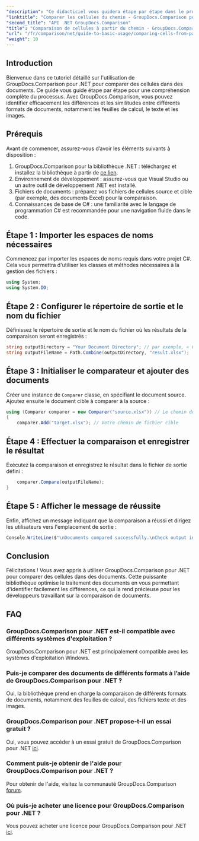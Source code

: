 ```yaml
---
"description": "Ce didacticiel vous guidera étape par étape dans le processus de comparaison du contenu des cellules Excel, permettant aux développeurs d'identifier efficacement les différences et les similitudes entre les documents."
"linktitle": "Comparer les cellules du chemin - GroupDocs.Comparison pour .NET"
"second_title": "API .NET GroupDocs.Comparison"
"title": "Comparaison de cellules à partir du chemin - GroupDocs.Comparison pour .NET"
"url": "/fr/comparison/net/guide-to-basic-usage/comparing-cells-from-path/"
"weight": 10
---
```


## Introduction

Bienvenue dans ce tutoriel détaillé sur l'utilisation de GroupDocs.Comparison pour .NET pour comparer des cellules dans des documents. Ce guide vous guide étape par étape pour une compréhension complète du processus. Avec GroupDocs.Comparison, vous pouvez identifier efficacement les différences et les similitudes entre différents formats de documents, notamment les feuilles de calcul, le texte et les images.

## Prérequis

Avant de commencer, assurez-vous d’avoir les éléments suivants à disposition :

1. GroupDocs.Comparison pour la bibliothèque .NET : téléchargez et installez la bibliothèque à partir de [ce lien](https://releases.groupdocs.com/comparison/net/).
2. Environnement de développement : assurez-vous que Visual Studio ou un autre outil de développement .NET est installé.
3. Fichiers de documents : préparez vos fichiers de cellules source et cible (par exemple, des documents Excel) pour la comparaison.
4. Connaissances de base de C# : une familiarité avec le langage de programmation C# est recommandée pour une navigation fluide dans le code.

## Étape 1 : Importer les espaces de noms nécessaires

Commencez par importer les espaces de noms requis dans votre projet C#. Cela vous permettra d'utiliser les classes et méthodes nécessaires à la gestion des fichiers :

```csharp
using System;
using System.IO;
```

## Étape 2 : Configurer le répertoire de sortie et le nom du fichier

Définissez le répertoire de sortie et le nom du fichier où les résultats de la comparaison seront enregistrés :

```csharp
string outputDirectory = "Your Document Directory"; // par exemple, « C:\\Documents »
string outputFileName = Path.Combine(outputDirectory, "result.xlsx");
```

## Étape 3 : Initialiser le comparateur et ajouter des documents

Créer une instance de `Comparer` classe, en spécifiant le document source. Ajoutez ensuite le document cible à comparer à la source :

```csharp
using (Comparer comparer = new Comparer("source.xlsx")) // Le chemin de votre fichier source
{
    comparer.Add("target.xlsx"); // Votre chemin de fichier cible
```

## Étape 4 : Effectuer la comparaison et enregistrer le résultat

Exécutez la comparaison et enregistrez le résultat dans le fichier de sortie défini :

```csharp
    comparer.Compare(outputFileName);
}
```

## Étape 5 : Afficher le message de réussite

Enfin, affichez un message indiquant que la comparaison a réussi et dirigez les utilisateurs vers l'emplacement de sortie :

```csharp
Console.WriteLine($"\nDocuments compared successfully.\nCheck output in {outputDirectory}.");
```

## Conclusion

Félicitations ! Vous avez appris à utiliser GroupDocs.Comparison pour .NET pour comparer des cellules dans des documents. Cette puissante bibliothèque optimise le traitement des documents en vous permettant d'identifier facilement les différences, ce qui la rend précieuse pour les développeurs travaillant sur la comparaison de documents.

## FAQ

### GroupDocs.Comparison pour .NET est-il compatible avec différents systèmes d'exploitation ?

GroupDocs.Comparison pour .NET est principalement compatible avec les systèmes d'exploitation Windows.

### Puis-je comparer des documents de différents formats à l’aide de GroupDocs.Comparison pour .NET ?

Oui, la bibliothèque prend en charge la comparaison de différents formats de documents, notamment des feuilles de calcul, des fichiers texte et des images.

### GroupDocs.Comparison pour .NET propose-t-il un essai gratuit ?

Oui, vous pouvez accéder à un essai gratuit de GroupDocs.Comparison pour .NET [ici](https://releases.groupdocs.com/).

### Comment puis-je obtenir de l'aide pour GroupDocs.Comparison pour .NET ?

Pour obtenir de l'aide, visitez la communauté GroupDocs.Comparison [forum](https://forum.groupdocs.com/c/comparison/12).

### Où puis-je acheter une licence pour GroupDocs.Comparison pour .NET ?

Vous pouvez acheter une licence pour GroupDocs.Comparison pour .NET [ici](https://purchase.groupdocs.com/buy).